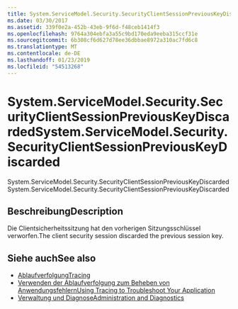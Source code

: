 ```yaml
---
title: System.ServiceModel.Security.SecurityClientSessionPreviousKeyDiscarded
ms.date: 03/30/2017
ms.assetid: 339f0e2a-452b-43eb-9f6d-f48ceb1414f3
ms.openlocfilehash: 9764a304ebfa3a55c9bd170eda9eeba315ccf31e
ms.sourcegitcommit: 6b308cf6d627d78ee36dbbae8972a310ac7fd6c8
ms.translationtype: MT
ms.contentlocale: de-DE
ms.lasthandoff: 01/23/2019
ms.locfileid: "54513268"
---
```

# <a name="systemservicemodelsecuritysecurityclientsessionpreviouskeydiscarded"></a><span data-ttu-id="7d4e1-102">System.ServiceModel.Security.SecurityClientSessionPreviousKeyDiscarded</span><span class="sxs-lookup"><span data-stu-id="7d4e1-102">System.ServiceModel.Security.SecurityClientSessionPreviousKeyDiscarded</span></span>
<span data-ttu-id="7d4e1-103">System.ServiceModel.Security.SecurityClientSessionPreviousKeyDiscarded</span><span class="sxs-lookup"><span data-stu-id="7d4e1-103">System.ServiceModel.Security.SecurityClientSessionPreviousKeyDiscarded</span></span>  
  
## <a name="description"></a><span data-ttu-id="7d4e1-104">Beschreibung</span><span class="sxs-lookup"><span data-stu-id="7d4e1-104">Description</span></span>  
 <span data-ttu-id="7d4e1-105">Die Clientsicherheitssitzung hat den vorherigen Sitzungsschlüssel verworfen.</span><span class="sxs-lookup"><span data-stu-id="7d4e1-105">The client security session discarded the previous session key.</span></span>  
  
## <a name="see-also"></a><span data-ttu-id="7d4e1-106">Siehe auch</span><span class="sxs-lookup"><span data-stu-id="7d4e1-106">See also</span></span>
- [<span data-ttu-id="7d4e1-107">Ablaufverfolgung</span><span class="sxs-lookup"><span data-stu-id="7d4e1-107">Tracing</span></span>](../../../../../docs/framework/wcf/diagnostics/tracing/index.md)
- [<span data-ttu-id="7d4e1-108">Verwenden der Ablaufverfolgung zum Beheben von Anwendungsfehlern</span><span class="sxs-lookup"><span data-stu-id="7d4e1-108">Using Tracing to Troubleshoot Your Application</span></span>](../../../../../docs/framework/wcf/diagnostics/tracing/using-tracing-to-troubleshoot-your-application.md)
- [<span data-ttu-id="7d4e1-109">Verwaltung und Diagnose</span><span class="sxs-lookup"><span data-stu-id="7d4e1-109">Administration and Diagnostics</span></span>](../../../../../docs/framework/wcf/diagnostics/index.md)
